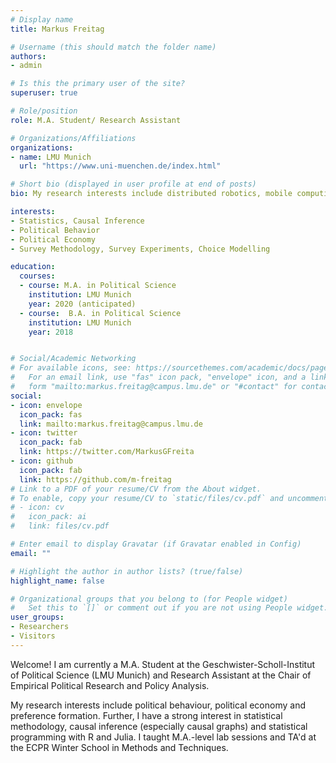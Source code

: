 ```yaml
---
# Display name
title: Markus Freitag

# Username (this should match the folder name)
authors:
- admin

# Is this the primary user of the site?
superuser: true

# Role/position
role: M.A. Student/ Research Assistant

# Organizations/Affiliations
organizations:
- name: LMU Munich
  url: "https://www.uni-muenchen.de/index.html"

# Short bio (displayed in user profile at end of posts)
bio: My research interests include distributed robotics, mobile computing and programmable matter.

interests:
- Statistics, Causal Inference
- Political Behavior
- Political Economy
- Survey Methodology, Survey Experiments, Choice Modelling

education:
  courses:
  - course: M.A. in Political Science
    institution: LMU Munich
    year: 2020 (anticipated)
  - course:  B.A. in Political Science
    institution: LMU Munich
    year: 2018


# Social/Academic Networking
# For available icons, see: https://sourcethemes.com/academic/docs/page-builder/#icons
#   For an email link, use "fas" icon pack, "envelope" icon, and a link in the
#   form "mailto:markus.freitag@campus.lmu.de" or "#contact" for contact widget.
social:
- icon: envelope
  icon_pack: fas
  link: mailto:markus.freitag@campus.lmu.de
- icon: twitter
  icon_pack: fab
  link: https://twitter.com/MarkusGFreita
- icon: github
  icon_pack: fab
  link: https://github.com/m-freitag
# Link to a PDF of your resume/CV from the About widget.
# To enable, copy your resume/CV to `static/files/cv.pdf` and uncomment the lines below.
# - icon: cv
#   icon_pack: ai
#   link: files/cv.pdf

# Enter email to display Gravatar (if Gravatar enabled in Config)
email: ""

# Highlight the author in author lists? (true/false)
highlight_name: false

# Organizational groups that you belong to (for People widget)
#   Set this to `[]` or comment out if you are not using People widget.
user_groups:
- Researchers
- Visitors
---
```


Welcome! I am currently a M.A. Student at the Geschwister-Scholl-Institut of Political Science (LMU Munich) and Research Assistant at the Chair of Empirical Political Research and Policy Analysis. 

My research interests include political behaviour, political economy and preference formation. Further, I have a strong interest in statistical methodology, causal inference (especially causal graphs) and statistical programming with R and Julia. I taught M.A.-level lab sessions and TA'd at the ECPR Winter School in Methods and Techniques. 
